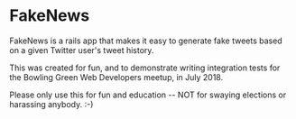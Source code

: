 # FakeNews

FakeNews is a rails app that makes it easy to generate fake tweets based on a
given Twitter user's tweet history.

This was created for fun, and to demonstrate writing integration tests for the
Bowling Green Web Developers meetup, in July 2018.

Please only use this for fun and education -- NOT for swaying elections or
harassing anybody. :-)
